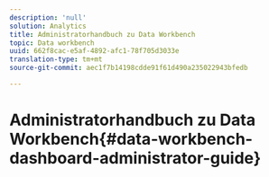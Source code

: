 ```yaml
---
description: 'null'
solution: Analytics
title: Administratorhandbuch zu Data Workbench
topic: Data workbench
uuid: 662f8cac-e5af-4892-afc1-78f705d3033e
translation-type: tm+mt
source-git-commit: aec1f7b14198cdde91f61d490a235022943bfedb

---
```



# Administratorhandbuch zu Data Workbench{#data-workbench-dashboard-administrator-guide}

